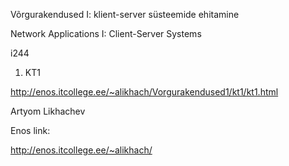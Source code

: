 ﻿ Võrgurakendused I: klient-server süsteemide ehitamine
 
 Network Applications I: Client-Server Systems
 
 i244

1. KT1

http://enos.itcollege.ee/~alikhach/Vorgurakendused1/kt1/kt1.html

 
 Artyom Likhachev
 
 Enos link:
 
 http://enos.itcollege.ee/~alikhach/
